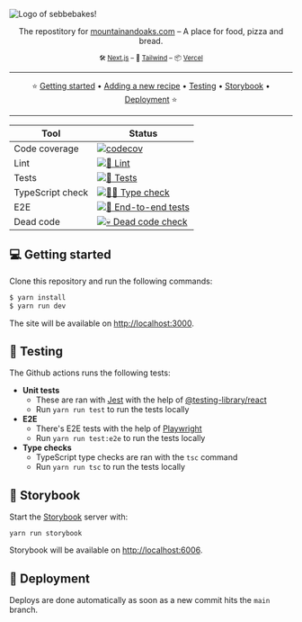 ![Logo of sebbebakes!](https://i.imgur.com/tO6MyhE.png)

<p align="center">
  The repostitory for <a href="https://mountainandoaks.com">mountainandoaks.com</a> – A place for food, pizza and bread.
</p>

<p align="center">
  <sub>🛠️ <a href="https://nextjs.org">Next.js</a>  – 💅 <a href="https://tailwindcss.com">Tailwind</a>  – 📦 <a href="https://vercel.com">Vercel</a></sub>
</p>

---

<p align="center">
  ⭐️ <a href="#-getting-started">Getting started</a> • <a href="#-adding-a-new-recipe">Adding a new recipe</a> • <a href="#-testing">Testing</a> • <a href="#-storybook">Storybook</a> • <a href="#-deployment">Deployment</a> ⭐️
</p>

---

| Tool             | Status                                                                                                                                                                                               |
| ---------------- | ---------------------------------------------------------------------------------------------------------------------------------------------------------------------------------------------------- |
| Code coverage    | [![codecov](https://codecov.io/gh/sebastianekstrom/sebbebakes/branch/main/graph/badge.svg?token=83G7VKF6FS)](https://codecov.io/gh/sebastianekstrom/sebbebakes)                                      |
| Lint             | [![💅 Lint](https://github.com/sebastianekstrom/sebbebakes/actions/workflows/lint.yml/badge.svg)](https://github.com/sebastianekstrom/sebbebakes/actions/workflows/lint.yml)                         |
| Tests            | [![🧪 Tests](https://github.com/sebastianekstrom/sebbebakes/actions/workflows/test.yml/badge.svg)](https://github.com/sebastianekstrom/sebbebakes/actions/workflows/test.yml)                        |
| TypeScript check | [![🕵🏻 Type check](https://github.com/sebastianekstrom/sebbebakes/actions/workflows/type-check.yml/badge.svg)](https://github.com/sebastianekstrom/sebbebakes/actions/workflows/type-check.yml)       |
| E2E              | [![👀 End-to-end tests](https://github.com/sebastianekstrom/sebbebakes/actions/workflows/playwright.yml/badge.svg)](https://github.com/sebastianekstrom/sebbebakes/actions/workflows/playwright.yml) |
| Dead code        | [![💀 Dead code check](https://github.com/sebastianekstrom/sebbebakes/actions/workflows/dead-code.yml/badge.svg)](https://github.com/sebastianekstrom/sebbebakes/actions/workflows/dead-code.yml)    |

## 💻 Getting started

Clone this repository and run the following commands:

```bash
$ yarn install
$ yarn run dev
```

The site will be available on [http://localhost:3000](http://localhost:3000).

## 🧪 Testing

The Github actions runs the following tests:

- **Unit tests**
  - These are ran with [Jest](https://jestjs.io/) with the help of [@testing-library/react](https://testing-library.com/docs/react-testing-library/intro/)
  - Run `yarn run test` to run the tests locally
- **E2E**
  - There's E2E tests with the help of [Playwright](https://playwright.dev/)
  - Run `yarn run test:e2e` to run the tests locally
- **Type checks**
  - TypeScript type checks are ran with the `tsc` command
  - Run `yarn run tsc` to run the tests locally

## 🎨 Storybook

Start the [Storybook](https://storybook.js.org/) server with:

```
yarn run storybook
```

Storybook will be available on [http://localhost:6006](http://localhost:6006).

## 🚢 Deployment

Deploys are done automatically as soon as a new commit hits the `main` branch.
